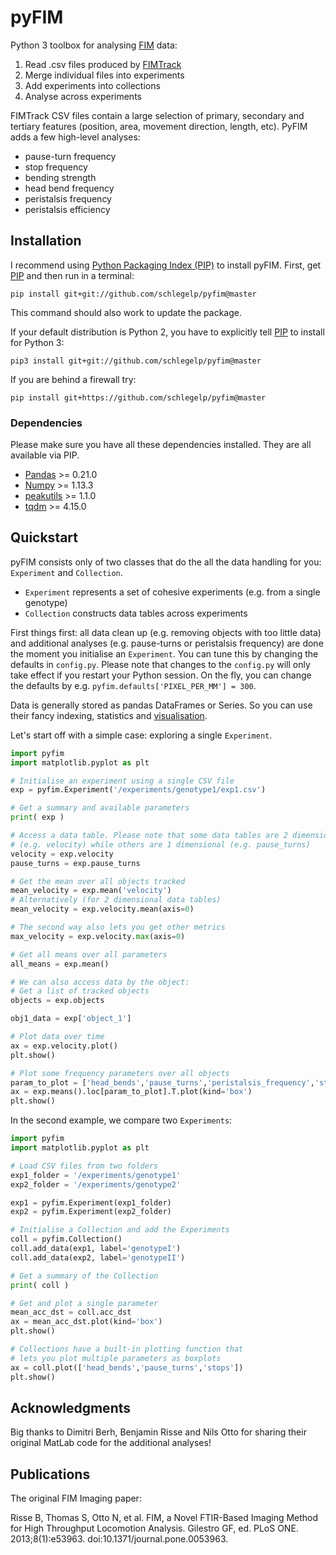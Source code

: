 pyFIM
=====

Python 3 toolbox for analysing [FIM](https://www.uni-muenster.de/PRIA/en/FIM/) data:

1. Read .csv files produced by [FIMTrack](https://www.uni-muenster.de/PRIA/en/FIM/download.shtml)
2. Merge individual files into experiments
3. Add experiments into collections
4. Analyse across experiments

FIMTrack CSV files contain a large selection of primary, secondary and
tertiary features (position, area, movement direction, length, etc). PyFIM
adds a few high-level analyses:

- pause-turn frequency
- stop frequency
- bending strength
- head bend frequency
- peristalsis frequency
- peristalsis efficiency

## Installation
I recommend using [Python Packaging Index (PIP)](https://pypi.python.org/pypi) to install pyFIM.
First, get [PIP](https://pip.pypa.io/en/stable/installing/) and then run in a terminal:

`pip install git+git://github.com/schlegelp/pyfim@master`

This command should also work to update the package.

If your default distribution is Python 2, you have to explicitly tell [PIP](https://pip.pypa.io/en/stable/installing/) to install for Python 3:

`pip3 install git+git://github.com/schlegelp/pyfim@master`

If you are behind a firewall try:

`pip install git+https://github.com/schlegelp/pyfim@master`

### Dependencies

Please make sure you have all these dependencies installed. They are all
available via PIP.

- [Pandas](http://pandas.pydata.org/) >= 0.21.0
- [Numpy](http://www.scipy.org) >= 1.13.3
- [peakutils](https://pypi.python.org/pypi/PeakUtils) >= 1.1.0
- [tqdm](https://pypi.python.org/pypi/tqdm) >= 4.15.0

## Quickstart

pyFIM consists only of two classes that do the all the data handling for you: 
`Experiment` and `Collection`.

- `Experiment` represents a set of cohesive experiments (e.g. from a single genotype)
- `Collection` constructs data tables across experiments

First things first: all data clean up (e.g. removing objects with too little 
data) and additional analyses (e.g. pause-turns or peristalsis frequency) are 
done the moment you initialise an `Experiment`. You can tune this by changing 
the defaults in `config.py`. Please note that changes to the `config.py` will 
only take effect if you restart your Python session. On the fly, you can 
change the defaults by e.g. `pyfim.defaults['PIXEL_PER_MM'] = 300`.

Data is generally stored as pandas DataFrames or Series. So you can use 
their fancy indexing, statistics and [visualisation](https://pandas.pydata.org/pandas-docs/stable/visualization.html).

Let's start off with a simple case: exploring a single `Experiment`.

```python
import pyfim
import matplotlib.pyplot as plt

# Initialise an experiment using a single CSV file
exp = pyfim.Experiment('/experiments/genotype1/exp1.csv')

# Get a summary and available parameters
print( exp )

# Access a data table. Please note that some data tables are 2 dimensional
# (e.g. velocity) while others are 1 dimensional (e.g. pause_turns)
velocity = exp.velocity
pause_turns = exp.pause_turns

# Get the mean over all objects tracked
mean_velocity = exp.mean('velocity')
# Alternatively (for 2 dimensional data tables)
mean_velocity = exp.velocity.mean(axis=0)

# The second way also lets you get other metrics
max_velocity = exp.velocity.max(axis=0)

# Get all means over all parameters
all_means = exp.mean()

# We can also access data by the object:
# Get a list of tracked objects
objects = exp.objects

obj1_data = exp['object_1']

# Plot data over time
ax = exp.velocity.plot()
plt.show()

# Plot some frequency parameters over all objects
param_to_plot = ['head_bends','pause_turns','peristalsis_frequency','stops']
ax = exp.means().loc[param_to_plot].T.plot(kind='box')
plt.show()
```

In the second example, we compare two `Experiments`:

```python
import pyfim
import matplotlib.pyplot as plt

# Load CSV files from two folders
exp1_folder = '/experiments/genotype1'
exp2_folder = '/experiments/genotype2'

exp1 = pyfim.Experiment(exp1_folder)
exp2 = pyfim.Experiment(exp2_folder)

# Initialise a Collection and add the Experiments
coll = pyfim.Collection()
coll.add_data(exp1, label='genotypeI')
coll.add_data(exp2, label='genotypeII')

# Get a summary of the Collection
print( coll )

# Get and plot a single parameter
mean_acc_dst = coll.acc_dst
ax = mean_acc_dst.plot(kind='box')
plt.show()

# Collections have a built-in plotting function that 
# lets you plot multiple parameters as boxplots
ax = coll.plot(['head_bends','pause_turns','stops'])
plt.show()

```

## Acknowledgments
Big thanks to Dimitri Berh, Benjamin Risse and Nils Otto for sharing their 
original MatLab code for the additional analyses!


## Publications


The original FIM Imaging paper:  

Risse B, Thomas S, Otto N, et al. FIM, a Novel FTIR-Based Imaging Method for High Throughput Locomotion Analysis. Gilestro GF, ed. PLoS ONE. 2013;8(1):e53963. doi:10.1371/journal.pone.0053963.
